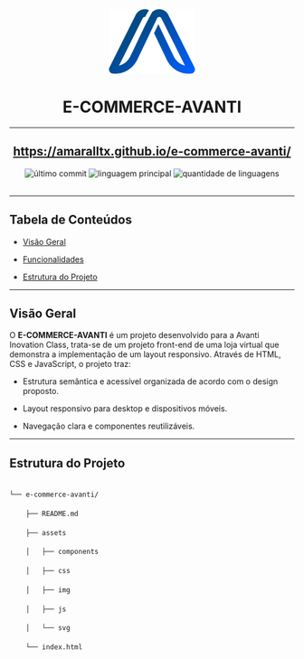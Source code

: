 <div id="top">

 
<!-- ESTILO DE CABEÇALHO: CLÁSSICO -->
 
<div align="center">
 

 
<img src="assets/svg/avanti-logo.svg" width="30%" style="position: relative; top: 0; right: 0;" alt="Logotipo do Projeto"/>
 

 
# E-COMMERCE-AVANTI
---
https://amaralltx.github.io/e-commerce-avanti/
--- 

<em></em>
 

 
<!-- BADGES -->
 
<img src="https://img.shields.io/github/last-commit/amaralltx/e-commerce-avanti?style=default&logo=git&logoColor=white&color=0080ff" alt="último commit">
 
<img src="https://img.shields.io/github/languages/top/amaralltx/e-commerce-avanti?style=default&color=0080ff" alt="linguagem principal">
 
<img src="https://img.shields.io/github/languages/count/amaralltx/e-commerce-avanti?style=default&color=0080ff" alt="quantidade de linguagens">
 

 
</div>
 
<br>
 

 
---
 

 
## Tabela de Conteúdos
 

 
- [Visão Geral](#visão-geral)
 
- [Funcionalidades](#funcionalidades)
 
- [Estrutura do Projeto](#estrutura-do-projeto)
 
---
 

 
## Visão Geral
 

 
O **E-COMMERCE-AVANTI** é um projeto desenvolvido para a Avanti Inovation Class, trata-se de um projeto front-end de uma loja virtual que demonstra a implementação de um layout responsivo. Através de HTML, CSS e JavaScript, o projeto traz:
 

 
- Estrutura semântica e acessível organizada de acordo com o design proposto.
 
- Layout responsivo para desktop e dispositivos móveis.
 
- Navegação clara e componentes reutilizáveis.
 
---
 

 
## Estrutura do Projeto
 

 
```sh
 
└── e-commerce-avanti/
 
    ├── README.md
 
    ├── assets
 
    │   ├── components
 
    │   ├── css
 
    │   ├── img
 
    │   ├── js
 
    │   └── svg
 
    └── index.html
 
```
 

 
[back-to-top]: https://img.shields.io/badge/-VOLTAR_ao_TOPO-151515?style=flat-square
